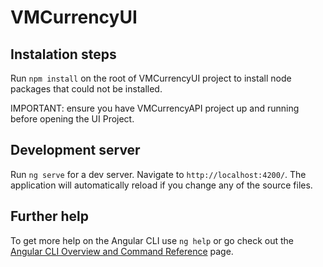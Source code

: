 # VMCurrencyUI

## Instalation steps

Run `npm install` on the root of VMCurrencyUI project to install node packages that could not be installed.

IMPORTANT: ensure you have VMCurrencyAPI project up and running before opening the UI Project.

## Development server

Run `ng serve` for a dev server. Navigate to `http://localhost:4200/`. The application will automatically reload if you change any of the source files.

## Further help

To get more help on the Angular CLI use `ng help` or go check out the [Angular CLI Overview and Command Reference](https://angular.io/cli) page.
